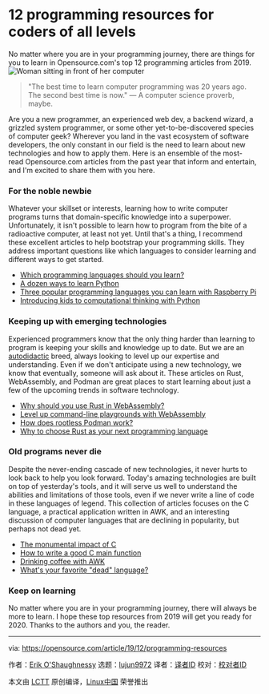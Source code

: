 [#]: collector: (lujun9972)
[#]: translator: (wxy)
[#]: reviewer: ( )
[#]: publisher: ( )
[#]: url: ( )
[#]: subject: (12 programming resources for coders of all levels)
[#]: via: (https://opensource.com/article/19/12/programming-resources)
[#]: author: (Erik O'Shaughnessy https://opensource.com/users/jnyjny)

12 programming resources for coders of all levels
======
No matter where you are in your programming journey, there are things
for you to learn in Opensource.com's top 12 programming articles from
2019.
![Woman sitting in front of her computer][1]

> "The best time to learn computer programming was 20 years ago. The second best time is now."
>  — A computer science proverb, maybe.

Are you a new programmer, an experienced web dev, a backend wizard, a grizzled system programmer, or some other yet-to-be-discovered species of computer geek? Wherever you land in the vast ecosystem of software developers, the only constant in our field is the need to learn about new technologies and how to apply them. Here is an ensemble of the most-read Opensource.com articles from the past year that inform and entertain, and I'm excited to share them with you here.

### For the noble newbie

Whatever your skillset or interests, learning how to write computer programs turns that domain-specific knowledge into a superpower. Unfortunately, it isn't possible to learn how to program from the bite of a radioactive computer, at least not yet. Until that's a thing, I recommend these excellent articles to help bootstrap your programming skills. They address important questions like which languages to consider learning and different ways to get started.

  * [Which programming languages should you learn?][2]
  * [A dozen ways to learn Python][3]
  * [Three popular programming languages you can learn with Raspberry Pi][4]
  * [Introducing kids to computational thinking with Python][5]



### Keeping up with emerging technologies

Experienced programmers know that the only thing harder than learning to program is keeping your skills and knowledge up to date. But we are an [autodidactic][6] breed, always looking to level up our expertise and understanding. Even if we don't anticipate using a new technology, we know that eventually, someone will ask about it. These articles on Rust, WebAssembly, and Podman are great places to start learning about just a few of the upcoming trends in software technology.

  * [Why should you use Rust in WebAssembly?][7]
  * [Level up command-line playgrounds with WebAssembly][8]
  * [How does rootless Podman work?][9]
  * [Why to choose Rust as your next programming language][10]



### Old programs never die

Despite the never-ending cascade of new technologies, it never hurts to look back to help you look forward. Today's amazing technologies are built on top of yesterday's tools, and it will serve us well to understand the abilities and limitations of those tools, even if we never write a line of code in these languages of legend. This collection of articles focuses on the C language, a practical application written in AWK, and an interesting discussion of computer languages that are declining in popularity, but perhaps not dead yet.

  * [The monumental impact of C][11]
  * [How to write a good C main function][12]
  * [Drinking coffee with AWK][13]
  * [What's your favorite "dead" language?][14]



### Keep on learning

No matter where you are in your programming journey, there will always be more to learn. I hope these top resources from 2019 will get you ready for 2020. Thanks to the authors and you, the reader.

--------------------------------------------------------------------------------

via: https://opensource.com/article/19/12/programming-resources

作者：[Erik O'Shaughnessy][a]
选题：[lujun9972][b]
译者：[译者ID](https://github.com/译者ID)
校对：[校对者ID](https://github.com/校对者ID)

本文由 [LCTT](https://github.com/LCTT/TranslateProject) 原创编译，[Linux中国](https://linux.cn/) 荣誉推出

[a]: https://opensource.com/users/jnyjny
[b]: https://github.com/lujun9972
[1]: https://opensource.com/sites/default/files/styles/image-full-size/public/lead-images/OSDC_women_computing_3.png?itok=qw2A18BM (Woman sitting in front of her computer)
[2]: https://opensource.com/article/19/2/which-programming-languages-should-you-learn
[3]: https://opensource.com/article/19/8/dozen-ways-learn-python
[4]: https://opensource.com/article/19/3/programming-languages-raspberry-pi
[5]: https://opensource.com/article/19/2/break-down-stereotypes-python
[6]: https://en.wikipedia.org/wiki/Autodidacticism
[7]: https://opensource.com/article/19/2/why-use-rust-webassembly
[8]: https://opensource.com/article/19/4/command-line-playgrounds-webassembly
[9]: https://opensource.com/article/19/2/how-does-rootless-podman-work
[10]: https://opensource.com/article/19/10/choose-rust-programming-language
[11]: https://opensource.com/article/19/10/command-line-heroes-c
[12]: https://opensource.com/article/19/5/how-write-good-c-main-function
[13]: https://opensource.com/article/19/2/drinking-coffee-awk
[14]: https://opensource.com/article/19/6/favorite-dead-language
